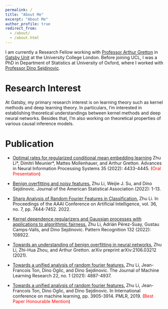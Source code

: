 ```yaml
---
permalink: /
title: "About Me"
excerpt: "About Me"
author_profile: true
redirect_from: 
  - /about/
  - /about.html
---
```

I am currently a Research Fellow working with [Professor Arthur Gretton](https://www.gatsby.ucl.ac.uk/~gretton/) in [Gatsby Unit](https://www.ucl.ac.uk/gatsby/gatsby-computational-neuroscience-unit) at the University College London. Before joining UCL, I was a PhD in Department of Statistics at University of Oxford, where I worked with [Professor Dino Sejdinovic](https://sejdino.github.io/).

Research Interest
======
At Gatsby, my primary research interest is on learning theory such as kernel methods and deep learning theory. In particulars, I’m interested in establishing theoretical understandings between kernel methods and deep neural networks. Besides that, I’m also working on theoretical properties of various causal inference models.

Publication
======
-  [Optimal rates for regularized conditional mean embedding learning](https://proceedings.neurips.cc/paper_files/paper/2022/file/1c71cd4032da425409d8ada8727bad42-Paper-Conference.pdf)
Zhu Li\*, Dimitri Meunier\*, Mattes Mollenhauer, and Arthur Gretton. Advances in Neural Information Processing Systems 35 (2022): 4433-4445. (<span style="color:red">Oral Presentation</span>)

-  [Benign overfitting and noisy features.](https://www.tandfonline.com/doi/full/10.1080/01621459.2022.2093206)
Zhu Li, Weijie J. Su, and Dino Sejdinovic.  Journal of the American Statistical Association (2022): 1-13.

-  [Sharp Analysis of Random Fourier Features in Classification.](https://ojs.aaai.org/index.php/AAAI/article/view/20708)
Zhu Li. In Proceedings of the AAAI Conference on Artificial Intelligence, vol. 36, no. 7, pp. 7444-7452. 2022.

-  [Kernel dependence regularizers and Gaussian processes with applications to algorithmic fairness.](https://www.sciencedirect.com/science/article/pii/S0031320322004034)
Zhu Li, Adrián Pérez-Suay, Gustau Camps-Valls, and Dino Sejdinovic. Pattern Recognition 132 (2022): 108922.

-  [Towards an understanding of benign overfitting in neural networks.](https://arxiv.org/abs/2106.03212)
Zhu Li, Zhi-Hua Zhou, and Arthur Gretton.  arXiv preprint arXiv:2106.03212 (2021).

-  [Towards a unified analysis of random fourier features.](https://jmlr.csail.mit.edu/papers/volume22/20-1369/20-1369.pdf)
Zhu Li, Jean-Francois Ton, Dino Oglic, and Dino Sejdinovic. The Journal of Machine Learning Research 22, no. 1 (2021): 4887-4937.

-  [Towards a unified analysis of random fourier features.](http://proceedings.mlr.press/v97/li19k.html)
Zhu Li, Jean-Francois Ton, Dino Oglic, and Dino Sejdinovic. In International conference on machine learning, pp. 3905-3914. PMLR, 2019.
(<span style="color:red">Best Paper Honourable Mention</span>)
